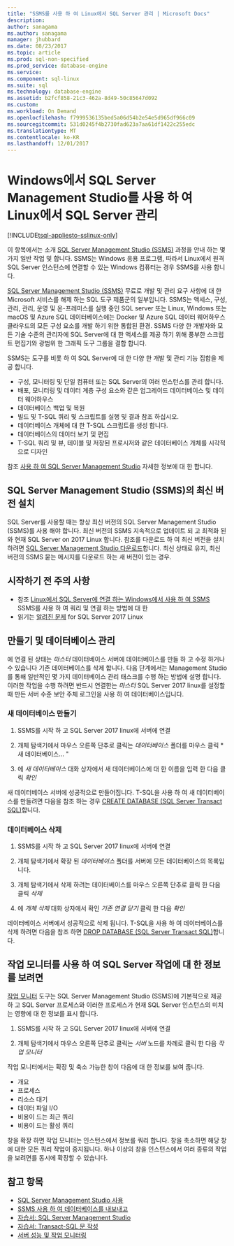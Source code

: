 ```yaml
---
title: "SSMS를 사용 하 여 Linux에서 SQL Server 관리 | Microsoft Docs"
description: 
author: sanagama
ms.author: sanagama
manager: jhubbard
ms.date: 08/23/2017
ms.topic: article
ms.prod: sql-non-specified
ms.prod_service: database-engine
ms.service: 
ms.component: sql-linux
ms.suite: sql
ms.technology: database-engine
ms.assetid: b2fcf858-21c3-462a-8d49-50c85647d092
ms.custom: 
ms.workload: On Demand
ms.openlocfilehash: f7999536135bed5a06d54b2e54e5d965df966c09
ms.sourcegitcommit: 531d0245f4b2730fad623a7aa61df1422c255edc
ms.translationtype: MT
ms.contentlocale: ko-KR
ms.lasthandoff: 12/01/2017
---
```

# <a name="use-sql-server-management-studio-on-windows-to-manage-sql-server-on-linux"></a>Windows에서 SQL Server Management Studio를 사용 하 여 Linux에서 SQL Server 관리

[!INCLUDE[tsql-appliesto-sslinux-only](../includes/tsql-appliesto-sslinux-only.md)]

이 항목에서는 소개 [SQL Server Management Studio (SSMS)](../ssms/sql-server-management-studio-ssms.md) 과정을 안내 하는 몇 가지 일반 작업 및 합니다. SSMS는 Windows 응용 프로그램, 따라서 Linux에서 원격 SQL Server 인스턴스에 연결할 수 있는 Windows 컴퓨터는 경우 SSMS를 사용 합니다.

[SQL Server Management Studio (SSMS)](../ssms/sql-server-management-studio-ssms.md) 무료로 개발 및 관리 요구 사항에 대 한 Microsoft 서비스를 해제 하는 SQL 도구 제품군의 일부입니다. SSMS는 액세스, 구성, 관리, 관리, 운영 및 온-프레미스를 실행 중인 SQL server 또는 Linux, Windows 또는 macOS 및 Azure SQL 데이터베이스에는 Docker 및 Azure SQL 데이터 웨어하우스 클라우드의 모든 구성 요소를 개발 하기 위한 통합된 환경. SSMS 다양 한 개발자와 모든 기술 수준의 관리자에 SQL Server에 대 한 액세스를 제공 하기 위해 풍부한 스크립트 편집기와 광범위 한 그래픽 도구 그룹을 결합 합니다.

SSMS는 도구를 비롯 하 여 SQL Server에 대 한 다양 한 개발 및 관리 기능 집합을 제공 합니다.

- 구성, 모니터링 및 단일 컴퓨터 또는 SQL Server의 여러 인스턴스를 관리 합니다.
- 배포, 모니터링 및 데이터 계층 구성 요소와 같은 업그레이드 데이터베이스 및 데이터 웨어하우스
- 데이터베이스 백업 및 복원
- 빌드 및 T-SQL 쿼리 및 스크립트를 실행 및 결과 참조 하십시오.
- 데이터베이스 개체에 대 한 T-SQL 스크립트를 생성 합니다.
- 데이터베이스의 데이터 보기 및 편집
- T-SQL 쿼리 및 뷰, 테이블 및 저장된 프로시저와 같은 데이터베이스 개체를 시각적으로 디자인

참조 [사용 하 여 SQL Server Management Studio](https://msdn.microsoft.com/en-us/library/ms174173.aspx) 자세한 정보에 대 한 합니다.

## <a name="install-the-newest-version-of-sql-server-management-studio-ssms"></a>SQL Server Management Studio (SSMS)의 최신 버전 설치

SQL Server를 사용할 때는 항상 최신 버전의 SQL Server Management Studio (SSMS)를 사용 해야 합니다. 최신 버전의 SSMS 지속적으로 업데이트 되 고 최적화 된와 현재 SQL Server on 2017 Linux 합니다. 참조를 다운로드 하 여 최신 버전을 설치 하려면 [SQL Server Management Studio 다운로드](../ssms/download-sql-server-management-studio-ssms.md)합니다. 최신 상태로 유지, 최신 버전의 SSMS 묻는 메시지를 다운로드 하는 새 버전이 있는 경우. 

## <a name="before-you-begin"></a>시작하기 전 주의 사항
- 참조 [Linux에서 SQL Server에 연결 하는 Windows에서 사용 하 여 SSMS](sql-server-linux-develop-use-ssms.md) SSMS를 사용 하 여 쿼리 및 연결 하는 방법에 대 한
- 읽기는 [알려진 문제](sql-server-linux-release-notes.md) for SQL Server 2017 Linux

## <a name="create-and-manage-databases"></a>만들기 및 데이터베이스 관리
에 연결 된 상태는 *마스터* 데이터베이스 서버에 데이터베이스를 만들 하 고 수정 하거나 수 있습니다 기존 데이터베이스를 삭제 합니다. 다음 단계에서는 Management Studio를 통해 일반적인 몇 가지 데이터베이스 관리 태스크를 수행 하는 방법에 설명 합니다. 이러한 작업을 수행 하려면 반드시 연결한는 *마스터* SQL Server 2017 linux를 설정할 때 만든 서버 수준 보안 주체 로그인을 사용 하 여 데이터베이스입니다.

### <a name="create-a-new-database"></a>새 데이터베이스 만들기

1. SSMS를 시작 하 고 SQL Server 2017 linux에 서버에 연결

2. 개체 탐색기에서 마우스 오른쪽 단추로 클릭는 *데이터베이스* 폴더를 마우스 클릭 * 새 데이터베이스... "

3. 에 *새 데이터베이스* 대화 상자에서 새 데이터베이스에 대 한 이름을 입력 한 다음 클릭 *확인*

새 데이터베이스 서버에 성공적으로 만들어집니다. T-SQL을 사용 하 여 새 데이터베이스를 만들려면 다음을 참조 하는 경우 [CREATE DATABASE (SQL Server Transact SQL)](../t-sql/statements/create-database-sql-server-transact-sql.md)합니다.

### <a name="drop-a-database"></a>데이터베이스 삭제

1. SSMS를 시작 하 고 SQL Server 2017 linux에 서버에 연결

2. 개체 탐색기에서 확장 된 *데이터베이스* 폴더를 서버에 모든 데이터베이스의 목록입니다.

3. 개체 탐색기에서 삭제 하려는 데이터베이스를 마우스 오른쪽 단추로 클릭 한 다음 클릭 *삭제*

4. 에 *개체 삭제* 대화 상자에서 확인 *기존 연결 닫기* 클릭 한 다음 *확인*

데이터베이스 서버에서 성공적으로 삭제 됩니다. T-SQL을 사용 하 여 데이터베이스를 삭제 하려면 다음을 참조 하면 [DROP DATABASE (SQL Server Transact SQL)](../t-sql/statements/drop-database-transact-sql.md)합니다.

## <a name="use-activity-monitor-to-see-information-about-sql-server-activity"></a>작업 모니터를 사용 하 여 SQL Server 작업에 대 한 정보를 보려면

[작업 모니터](../relational-databases/performance-monitor/activity-monitor.md) 도구는 SQL Server Management Studio (SSMS)에 기본적으로 제공 하 고 SQL Server 프로세스와 이러한 프로세스가 현재 SQL Server 인스턴스의 미치는 영향에 대 한 정보를 표시 합니다.

1. SSMS를 시작 하 고 SQL Server 2017 linux에 서버에 연결

2. 개체 탐색기에서 마우스 오른쪽 단추로 클릭는 *서버* 노드를 차례로 클릭 한 다음 *작업 모니터*

작업 모니터에서는 확장 및 축소 가능한 창이 다음에 대 한 정보를 보여 줍니다.
- 개요
- 프로세스
- 리소스 대기
- 데이터 파일 I/O
- 비용이 드는 최근 쿼리
- 비용이 드는 활성 쿼리

창을 확장 하면 작업 모니터는 인스턴스에서 정보를 쿼리 합니다. 창을 축소하면 해당 창에 대한 모든 쿼리 작업이 중지됩니다. 하나 이상의 창을 인스턴스에서 여러 종류의 작업을 보려면를 동시에 확장할 수 있습니다.

## <a name="see-also"></a>참고 항목
- [SQL Server Management Studio 사용](https://msdn.microsoft.com/en-us/library/ms174173.aspx)
- [SSMS 사용 하 여 데이터베이스를 내보내고](sql-server-linux-migrate-ssms.md)
- [자습서: SQL Server Management Studio](https://msdn.microsoft.com/en-us/library/bb934498.aspx)
- [자습서: Transact-SQL 문 작성](../t-sql/tutorial-writing-transact-sql-statements.md)
- [서버 성능 및 작업 모니터링](../relational-databases/performance/server-performance-and-activity-monitoring.md)
